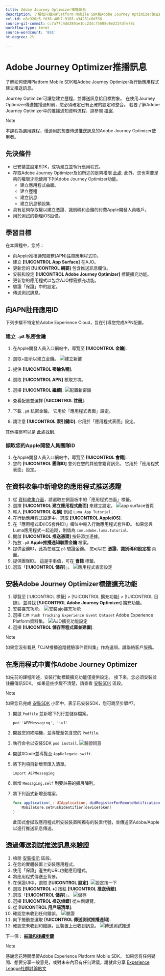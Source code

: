 ```yaml
---
title: Adobe Journey Optimizer推播訊息
description: 了解如何使用Platform Mobile SDK和Adobe Journey Optimizer建立推送訊息至行動應用程式。
exl-id: e8e920d5-fd36-48b7-9185-a34231c0d336
source-git-commit: cc7a77c4dd380ae1bc23dc75608e8e2224dfe78c
workflow-type: tm+mt
source-wordcount: '881'
ht-degree: 2%

---
```


# Adobe Journey Optimizer推播訊息

了解如何使用Platform Mobile SDK和Adobe Journey Optimizer為行動應用程式建立推送訊息。

Journey Optimizer可讓您建立歷程，並傳送訊息給目標對象。 在使用Journey Optimizer傳送推播通知前，您必須確定已有正確的設定和整合。 若要了解Adobe Journey Optimizer中的推播通知資料流程，請參閱 [檔案](https://experienceleague.adobe.com/docs/journey-optimizer/using/configuration/configuration-message/push-config/push-gs.html).

>[!NOTE]
>
>本課程為選用課程，僅適用於想要傳送推送訊息的Adobe Journey Optimizer使用者。


## 先決條件

* 已安裝並設定SDK，成功建立並執行應用程式。
* 存取Adobe Journey Optimizer及如所述的足夠權限 [此處](https://experienceleague.adobe.com/docs/journey-optimizer/using/configuration/configuration-message/push-config/push-configuration.html?lang=en). 此外，您也需要足夠的權限才能使用下列Adobe Journey Optimizer功能。
   * 建立應用程式曲面。
   * 建立歷程
   * 建立訊息.
   * 建立訊息預設集.
* 具有足夠存取權以建立憑證、識別碼和金鑰的付費Apple開發人員帳戶。
* 用於測試的物理iOS設備。

## 學習目標

在本課程中，您將：

* 向Apple推播通知服務(APN)註冊應用程式ID。
* 建立 **[!UICONTROL App Surface]** 在AJO。
* 更新您的 **[!UICONTROL 綱要]** 包含推送訊息欄位。
* 安裝和設定 **[!UICONTROL Adobe Journey Optimizer]** 標籤擴充功能。
* 更新您的應用程式以包含AJO標籤擴充功能。
* 驗證「保證」中的設定。
* 傳送測試訊息。


## 向APN註冊應用ID

下列步驟不特定於Adobe Experience Cloud，旨在引導您完成APN配置。

### 建立 `.p8` 私密金鑰

1. 在Apple開發人員入口網站中，導覽至 **[!UICONTROL 金鑰]**.
1. 選取+圖示以建立金鑰。
   ![建立新鍵](assets/mobile-push-apple-dev-new-key.png)

1. 提供 **[!UICONTROL 密鑰名稱]**.
1. 選取 **[!UICONTROL APN]** 核取方塊。
1. 選擇 **[!UICONTROL 繼續]**.
   ![配置新密鑰](assets/mobile-push-apple-dev-config-key.png)
1. 查看配置並選擇 **[!UICONTROL 註冊]**.
1. 下載 `.p8` 私密金鑰。 它用於「應用程式表面」設定。
1. 請注意 **[!UICONTROL 索引鍵ID]**. 它用於「應用程式表面」設定。

其他檔案可以是 [此處找到](https://help.apple.com/developer-account/#/devcdfbb56a3).

### 擷取您的Apple開發人員團隊ID

1. 在Apple開發人員入口網站中，導覽至 **[!UICONTROL 會籍]**.
1. 您的 **[!UICONTROL 團隊ID]** 會列在您的其他會籍資訊旁。 它用於「應用程式表面」設定。

## 在資料收集中新增您的應用程式推送憑證

1. 從 [資料收集介面](https://experience.adobe.com/data-collection/)，請選取左側面板中的「應用程式曲面」標籤。
1. 選擇 **[!UICONTROL 建立應用程式曲面]** 來建立設定。
   ![app surface首頁](assets/mobile-push-app-surface.png)
1. 輸入 **[!UICONTROL 名稱]** 例如 `Luma App Tutorial`  .
1. 在行動應用程式設定中，選取 **[!UICONTROL AppleiOS]**.
1. 在「應用程式ID(iOS套件ID)」欄位中輸入行動應用程式套件ID。 如果您與Luma應用程式一起追蹤，則值為 `com.adobe.luma.tutorial`.
1. 開啟 **[!UICONTROL 推送憑證]** 按鈕添加憑據。
1. 拖放 `.p8` **Apple推播通知驗證金鑰** 檔案。
1. 提供金鑰ID，此為在建立 `p8` 驗證金鑰。 您可以在 **憑證、識別碼和設定檔** 頁面。
1. 提供團隊ID。 這是字串值，可在 **會籍** 標籤。
1. 選取「**[!UICONTROL 儲存]**」。
   ![應用程式表面設定](assets/mobile-push-app-surface-config.png)

## 安裝Adobe Journey Optimizer標籤擴充功能

1. 導覽至 [!UICONTROL 標籤] > [!UICONTROL 擴充功能] > [!UICONTROL 目錄]，並尋找 **[!UICONTROL Adobe Journey Optimizer]** 擴充功能。
1. 安裝擴充功能。
   ![安裝ajo擴充功能](assets/mobile-push-tags-install.png)
1. 選擇 `CJM Push Tracking Experience Event Dataset` Adobe Experience Platform資料集。
   ![AJO擴充功能設定](assets/mobile-push-tags-ajo.png)
1. 選擇 **[!UICONTROL 儲存至程式庫並建置]**.

>[!NOTE]
>如果您沒有看見「CJM推播追蹤體驗事件資料集」作為選項，請聯絡客戶服務。

## 在應用程式中實作Adobe Journey Optimizer

如先前的課程所述，安裝行動標籤擴充功能僅提供設定。 接下來，您必須安裝並註冊傳訊SDK。 如果這些步驟不清楚，請查看 [安裝SDK](install-sdks.md) 區段。

>[!NOTE]
>
>如果您已完成 [安裝SDK](install-sdks.md) 小節中，表示已安裝SDK，您可跳至步驟#7。

1. 開啟 `Podfile` 並新增下列行並儲存檔案。

   `pod 'AEPMessaging', '~>1'`
1. 開啟您的終端機，並導覽至包含您的 `Podfile`.
1. 執行命令以安裝SDK `pod install`.
   ![驗證同意](assets/mobile-push-terminal-install.png)
1. 開啟XCode並導覽至 `AppDelegate.swift`.
1. 將下列項目新增至匯入清單。

   `import AEPMessaging`
1. 新增 `Messaging.self` 到要註冊的擴展陣列。
1. 將下列函式新增至檔案。

   ```swift
   func application(_: UIApplication, didRegisterForRemoteNotificationsWithDeviceToken deviceToken: Data) {
       MobileCore.setPushIdentifier(deviceToken)
   }
   ```

   此函式會擷取應用程式所安裝裝置所獨有的裝置代號，並傳送至Adobe/Apple以進行推送訊息傳送。

## 透過傳送測試推送訊息來驗證

1. 檢閱 [安裝指示](assurance.md) 區段。
1. 在您的實體裝置上安裝應用程式。
1. 使用「保證」產生的URL啟動應用程式。
1. 將應用程式傳送至背景。
1. 在保證UI中，選取 **[!UICONTROL 設定]**.
   ![設定按一下](assets/mobile-push-validate-config.png)
1. 選取 **[!UICONTROL +]** 按鈕 **[!UICONTROL 推送偵錯]**.
1. 選取「**[!UICONTROL 儲存]**」。
   ![儲存](assets/mobile-push-validate-save.png)
1. 選擇 **[!UICONTROL 推送偵錯]** 從左側導覽。
1. 從 **[!UICONTROL 用戶端清單]**.
1. 確認您未收到任何錯誤。
   ![驗證](assets/mobile-push-validate-confirm.png)
1. 向下捲動並選取 **[!UICONTROL 傳送測試推播通知]**.
1. 確認您未收到和錯誤，且裝置上已收到訊息。
   ![傳送測試推送](assets/mobile-push-validate-send-test.png)

下一個： **[結論和後續步驟](conclusion.md)**

>[!NOTE]
>
>感謝您花時間學習Adobe Experience Platform Mobile SDK。 如果您有任何疑問、想要分享一般意見，或對未來內容有任何建議，請就此分享 [Experience League社群討論貼文](https://experienceleaguecommunities.adobe.com/t5/adobe-experience-platform-launch/tutorial-discussion-implement-adobe-experience-cloud-in-mobile/td-p/443796)